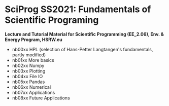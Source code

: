 # SciProg SS2021: Fundamentals of Scientific Programing 

**Lecture and Tutorial Material for Scientific Programming (EE_2.06), Env. & Energy Program, HSRW.eu**

* nb00xx HPL (selection of Hans-Petter Langtangen's fundamentals, partly modified)
* nb01xx More basics
* nb02xx Numpy
* nb03xx Plotting
* nb04xx File IO
* nb05xx Pandas
* nb06xx Numerical
* nb07xx Applications
* nb08xx Future Applications

